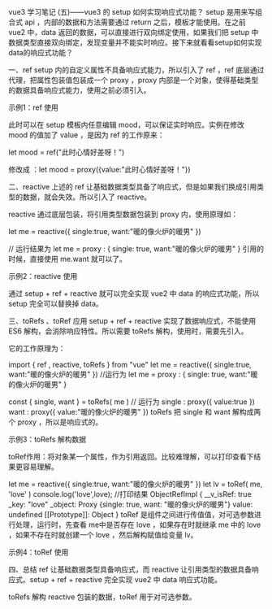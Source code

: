 vue3 学习笔记 (五)——vue3 的 setup 如何实现响应式功能？
setup 是用来写组合式 api ，内部的数据和方法需要通过 return 之后，模板才能使用。在之前 vue2 中，data 返回的数据，可以直接进行双向绑定使用，如果我们把 setup 中数据类型直接双向绑定，发现变量并不能实时响应。接下来就看看setup如何实现data的响应式功能？

一、ref
setup 内的自定义属性不具备响应式能力，所以引入了 ref ，ref 底层通过代理，把属性包装值包装成一个 proxy ，proxy 内部是一个对象，使得基础类型的数据具备响应式能力，使用之前必须引入。

示例1：ref 使用

<template>
 <div>
  <input type="text" v-model="mood">
  {{mood}}
 </div>
</template>
<script>
import { ref } from "vue"
export default{
 setup(){
  let mood = ref("此时心情好差呀！")
  setTimeout(()=>{
   mood.value = "心情要变的像人一样美"
  },3000)
  return{
   mood
  }
 }
}
</script>
此时可以在 setup 模板内任意编辑 mood，可以保证实时响应。实例在修改 mood 的值加了 value ，是因为 ref 的工作原来：

let mood = ref("此时心情好差呀！")

修改成 ：let mood = proxy({value:"此时心情好差呀！"})

二、reactive
上述的 ref 让基础数据类型具备了响应式，但是如果我们换成引用类型的数据，就会失效。所以引入了 reactive。

reactive 通过底层包装，将引用类型数据包装到 proxy 内，使用原理如：

let me = reactive({
 single:true,
 want:"暖的像火炉的暖男"
})
 
// 运行结果为
let me = proxy : { single: true, want:"暖的像火炉的暖男" }
引用的时候，直接使用 me.want 就可以了。

示例2：reactive 使用

<template>
 <div>
  {{me.want}}
 </div>
</template>
<script>
import { ref , reactive } from "vue"
export default{
 setup(){
  let me = reactive({
   single:true,
   want:"暖的像火炉的暖男"
  })
  setTimeout(()=>{
   me.want = "夏天容易化了"
  },3000)
  return{
   me
  }
 }
}
</script>
通过 setup + ref + reactive 就可以完全实现 vue2 中 data 的响应式功能，所以 setup 完全可以替换掉 data。

三、toRefs 、toRef 应用
setup + ref + reactive 实现了数据响应式，不能使用 ES6 解构，会消除响应特性。所以需要 toRefs 解构，使用时，需要先引入。

它的工作原理为：

import { ref , reactive, toRefs } from "vue"
let me = reactive({
 single:true,
 want:"暖的像火炉的暖男"
})
//运行为
let me = proxy : { single: true, want:"暖的像火炉的暖男" }
 
const { single, want } = toRefs( me )
// 运行为
single : proxy({ value:true })
want : proxy({ value:"暖的像火炉的暖男" })
toRefs 把 single 和 want 解构成两个 proxy ，所以是响应式的。

示例3：toRefs 解构数据

<template>
 <div>
  {{want}}
  <input type="text" v-model="want">
 </div>
</template>
<script>
import { ref , reactive, toRefs } from "vue"
export default{
 setup(){
  let me = reactive({
   single:true,
   want:"暖的像火炉的暖男"
  })
  setTimeout(()=>{
   me.want = "夏天容易化了"
  },3000)
  // 解构
  const {single,want} = toRefs(me)
   return{
    single,
    want
   }
  }
}
</script>
toRef作用：将对象某一个属性，作为引用返回。比较难理解，可以打印查看下结果更容易理解。

let me = reactive({
 single:true,
 want:"暖的像火炉的暖男"
})
let lv = toRef( me, 'love' )
console.log('love',love);
//打印结果
ObjectRefImpl {
 __v_isRef: true
 _key: "love"
 _object: Proxy {single: true, want: "暖的像火炉的暖男"}
 value: undefined
 [[Prototype]]: Object
}
toRef 是组件之间进行传值值，对可选参数进行处理，运行时，先查看 me中是否存在 love ，如果存在时就继承 me 中的 love ，如果不存在时就创建一个 love ，然后解构赋值给变量 lv。

示例4：toRef 使用

<template>
 <div>
  {{want}}
 <input type="text" v-model="want">
</div>
</template>
<script>
import { ref , reactive, toRefs, toRef } from "vue"
export default{
 setup(){
  let me = reactive({
   single:true,
   want:"暖的像火炉的暖男"
  })
 setTimeout(()=>{
  me.want = "夏天容易化了"
 },3000)
 const {single,want } = toRefs(me)
 const love = toRef(me,'love')
 console.log('love',love);
 return{
  single,
  want
  }
 }
}
</script>
四、总结
ref 让基础数据类型具备响应式，而 reactive 让引用类型的数据具备响应式。setup + ref + reactive 完全实现 vue2 中 data 响应式功能。

toRefs 解构 reactive 包装的数据，toRef 用于对可选参数。
